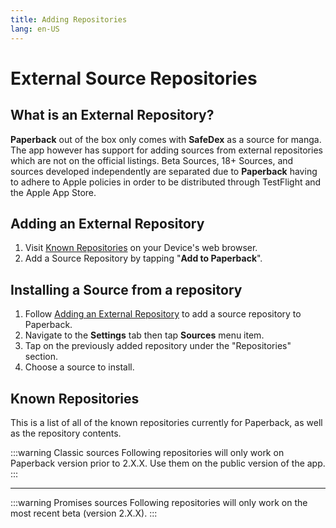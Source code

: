 ```yaml
---
title: Adding Repositories
lang: en-US
---
```


# External Source Repositories
## What is an External Repository?
**Paperback** out of the box only comes with **SafeDex** as a source for manga. The app however has support for adding sources from external repositories which are not on the official listings. Beta Sources, 18+ Sources, and sources developed independently are separated due to **Paperback** having to adhere to Apple policies in order to be distributed through TestFlight and the Apple App Store. 

## Adding an External Repository
1. Visit [Known Repositories](/help/guides/adding-repos/#known-repositories) on your Device's web browser.
1. Add a Source Repository by tapping "**Add to Paperback**".

## Installing a Source from a repository
1. Follow [Adding an External Repository](/help/guides/adding-repos/#adding-an-external-repository) to add a source repository to Paperback.
1. Navigate to the **Settings** tab then tap **Sources** menu item.
1. Tap on the previously added repository under the "Repositories" section.
1. Choose a source to install.

## Known Repositories
This is a list of all of the known repositories currently for Paperback, as well as the repository contents.

:::warning Classic sources
Following repositories will only work on Paperback version prior to 2.X.X. Use them on the public version of the app.
:::
<div>
    <ExtensionsList
        url="https://paperback-ios.github.io/extensions-beta"
        name="Primary Sources"
        description="Officially maintained repository, contains a few major sources suited for most users" />
    <ExtensionsList 
        url="https://paperback-ios.github.io/h-extensions"
        name="H-Extensions"
        description="Official repository for 18+ sources. These also include redirector versions of the source, which allow you to view content even if it is blocked in your country, without a VPN" />
    <ExtensionsList
        url="https://paperback-ios.github.io/extensions-foreign"
        name="Foreign Extensions"
        description="Contains official sources for languages other than English" />
    <ExtensionsList 
        url="https://pogogo007.github.io/extensions-beta"
        name="MangaDex Unlocked"
        description="This source overwrites MangaDex and unlocks the full contents of the website. No content is filtered. May load faster" />
</div>

---

:::warning Promises sources
Following repositories will only work on the most recent beta (version 2.X.X).
:::
<div>
    <ExtensionsList
        url="https://paperback-ios.github.io/extensions-promises"
        name="[Promises] Primary Sources"
        description="ONLY WORKS IN BETA 2.X.X Some additional sources for the app" />
    <ExtensionsList
        url="https://paperback-ios.github.io/h-extensions/promises"
        name="[PROMISES] H-Extensions"
        description="ONLY WORKS IN BETA 2.X.X Official repository for 18+ sources" />
</div>
